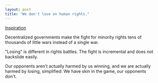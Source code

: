 ```yaml
---
layout: post
title: "We don't lose on human rights."
---
```


[Inspiration](https://twitter.com/GarthFT/status/809526663067340802)

Decentralized governments make the fight for minority rights tens of thousands
of little wars instead of a single war.

"Losing" is different in rights battles. The fight is incremental and does not
backslide easily.

Our opponents aren't actually harmed by us winning, and we are actually harmed
by losing, simplified: We have skin in the game, our opponents don't.
